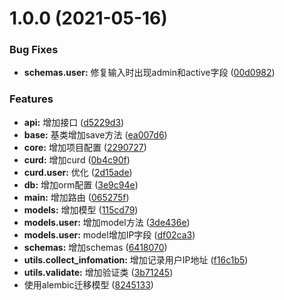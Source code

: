 # 1.0.0 (2021-05-16)


### Bug Fixes

* **schemas.user:** 修复输入时出现admin和active字段 ([00d0982](https://github.com/Phenix-G/blog-v2/commit/00d0982209ac12e5826f6daae4c4a9647a7eca0a))


### Features

* **api:** 增加接口 ([d5229d3](https://github.com/Phenix-G/blog-v2/commit/d5229d37999163757f07215db674d84e4404bc8d))
* **base:** 基类增加save方法 ([ea007d6](https://github.com/Phenix-G/blog-v2/commit/ea007d6c9bc6f0715f1c8f15e9f4c91d19e56d5d))
* **core:** 增加项目配置 ([2290727](https://github.com/Phenix-G/blog-v2/commit/2290727889d6ad30e43bd9ac64bd5f67d27ba628))
* **curd:** 增加curd ([0b4c90f](https://github.com/Phenix-G/blog-v2/commit/0b4c90f5b2b51a8df80d75a208e88c33a009e1cc))
* **curd.user:** 优化 ([2d15ade](https://github.com/Phenix-G/blog-v2/commit/2d15ade53fea6bc48bfe3b9add9936f6fe75fed1))
* **db:** 增加orm配置 ([3e9c94e](https://github.com/Phenix-G/blog-v2/commit/3e9c94e46856543682e6fef87873531b8cf49bdf))
* **main:** 增加路由 ([065275f](https://github.com/Phenix-G/blog-v2/commit/065275f804eb02dd2282d904504a49289ef937dd))
* **models:** 增加模型 ([115cd79](https://github.com/Phenix-G/blog-v2/commit/115cd79994306cb085a9871af550e9527db9a88b))
* **models.user:** 增加model方法 ([3de436e](https://github.com/Phenix-G/blog-v2/commit/3de436edd5c328dacc75ff5d4ab0346cc3b8ad54))
* **models.user:** model增加IP字段 ([df02ca3](https://github.com/Phenix-G/blog-v2/commit/df02ca37a340caa542b1e7371623c3257928824a))
* **schemas:** 增加schemas ([6418070](https://github.com/Phenix-G/blog-v2/commit/6418070d04433aae97093c4b283450fe9e80406c))
* **utils.collect_infomation:** 增加记录用户IP地址 ([f16c1b5](https://github.com/Phenix-G/blog-v2/commit/f16c1b5f2f20bda6d7a5ffd2cbbe87d643811cd2))
* **utils.validate:** 增加验证类 ([3b71245](https://github.com/Phenix-G/blog-v2/commit/3b712455cbccfeaf358c5643542d036e834d6a00))
* 使用alembic迁移模型 ([8245133](https://github.com/Phenix-G/blog-v2/commit/8245133a4b73c1643736d6832ed09bffbd72d335))




